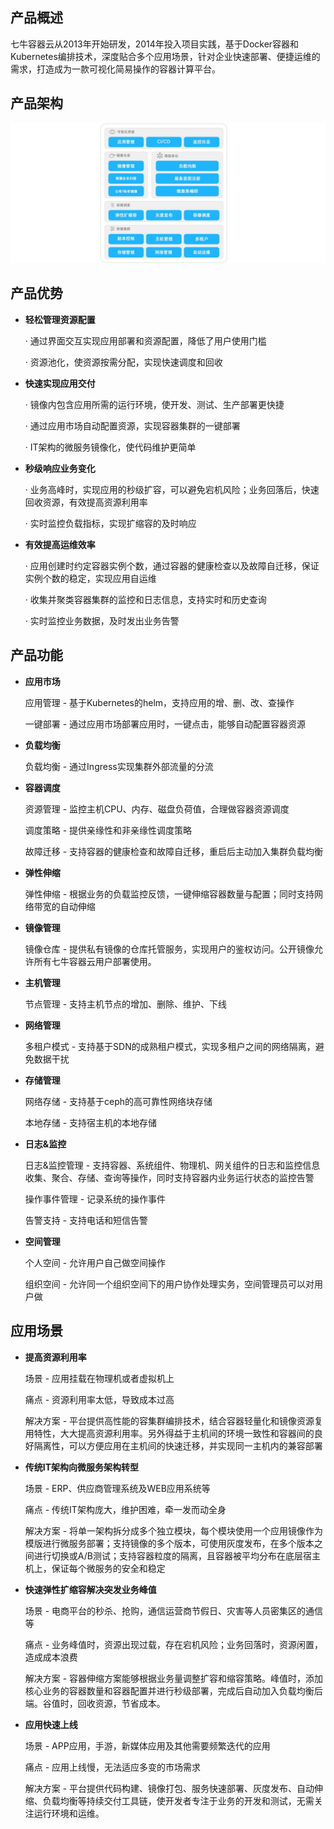 ## 产品概述

七牛容器云从2013年开始研发，2014年投入项目实践，基于Docker容器和Kubernetes编排技术，深度贴合多个应用场景，针对企业快速部署、便捷运维的需求，打造成为一款可视化简易操作的容器计算平台。

## 产品架构

![产品架构](_figures/introduction/product-architecture.png)

## 产品优势

* **轻松管理资源配置**

  · 通过界面交互实现应用部署和资源配置，降低了用户使用门槛

  · 资源池化，使资源按需分配，实现快速调度和回收

* **快速实现应用交付**

  · 镜像内包含应用所需的运行环境，使开发、测试、生产部署更快捷

  · 通过应用市场自动配置资源，实现容器集群的一键部署

  · IT架构的微服务镜像化，使代码维护更简单

* **秒级响应业务变化**

  · 业务高峰时，实现应用的秒级扩容，可以避免宕机风险；业务回落后，快速回收资源，有效提高资源利用率

  · 实时监控负载指标，实现扩缩容的及时响应

* **有效提高运维效率**

  · 应用创建时约定容器实例个数，通过容器的健康检查以及故障自迁移，保证实例个数的稳定，实现应用自运维

  · 收集并聚类容器集群的监控和日志信息，支持实时和历史查询

  · 实时监控业务数据，及时发出业务告警

## 产品功能

* **应用市场**

  应用管理 - 基于Kubernetes的helm，支持应用的增、删、改、查操作

  一键部署 - 通过应用市场部署应用时，一键点击，能够自动配置容器资源

* **负载均衡**

  负载均衡 - 通过Ingress实现集群外部流量的分流

* **容器调度**

  资源管理 - 监控主机CPU、内存、磁盘负荷值，合理做容器资源调度

  调度策略 - 提供亲缘性和非亲缘性调度策略

  故障迁移 - 支持容器的健康检查和故障自迁移，重启后主动加入集群负载均衡

* **弹性伸缩**

  弹性伸缩 - 根据业务的负载监控反馈，一键伸缩容器数量与配置；同时支持网络带宽的自动伸缩

* **镜像管理**

  镜像仓库 - 提供私有镜像的仓库托管服务，实现用户的鉴权访问。公开镜像允许所有七牛容器云用户部署使用。

* **主机管理**

  节点管理 - 支持主机节点的增加、删除、维护、下线

* **网络管理**

  多租户模式 - 支持基于SDN的成熟租户模式，实现多租户之间的网络隔离，避免数据干扰

* **存储管理**

  网络存储 - 支持基于ceph的高可靠性网络块存储 

  本地存储 - 支持宿主机的本地存储

* **日志&监控**

  日志&监控管理 - 支持容器、系统组件、物理机、网关组件的日志和监控信息收集、聚合、存储、查询等操作，同时支持容器内业务运行状态的监控告警

  操作事件管理 - 记录系统的操作事件

  告警支持 - 支持电话和短信告警

* **空间管理**

  个人空间 - 允许用户自己做空间操作

  组织空间 - 允许同一个组织空间下的用户协作处理实务，空间管理员可以对用户做

## 应用场景

* **提高资源利用率**

  场景 - 应用挂载在物理机或者虚拟机上

  痛点 - 资源利用率太低，导致成本过高

  解决方案 - 平台提供高性能的容集群编排技术，结合容器轻量化和镜像资源复用特性，大大提高资源利用率。另外得益于主机间的环境一致性和容器间的良好隔离性，可以方便应用在主机间的快速迁移，并实现同一主机内的兼容部署

* **传统IT架构向微服务架构转型**

  场景 - ERP、供应商管理系统及WEB应用系统等

  痛点 - 传统IT架构庞大，维护困难，牵一发而动全身

  解决方案 - 将单一架构拆分成多个独立模块，每个模块使用一个应用镜像作为模版进行微服务部署；支持镜像的多个版本，可使用灰度发布，在多个版本之间进行切换或A/B测试；支持容器粒度的隔离，且容器被平均分布在底层宿主机上，保证每个微服务的安全和稳定

* **快速弹性扩缩容解决突发业务峰值**

  场景 - 电商平台的秒杀、抢购，通信运营商节假日、灾害等人员密集区的通信等

  痛点 - 业务峰值时，资源出现过载，存在宕机风险；业务回落时，资源闲置，造成成本浪费

  解决方案 - 容器伸缩方案能够根据业务量调整扩容和缩容策略。峰值时，添加核心业务的容器数量和容器配置并进行秒级部署，完成后自动加入负载均衡后端。谷值时，回收资源，节省成本。

* **应用快速上线**

  场景 - APP应用，手游，新媒体应用及其他需要频繁迭代的应用

  痛点 - 应用上线慢，无法适应多变的市场需求

  解决方案 - 平台提供代码构建、镜像打包、服务快速部署、灰度发布、自动伸缩、负载均衡等持续交付工具链，使开发者专注于业务的开发和测试，无需关注运行环境和运维。
